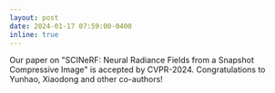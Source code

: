 ```yaml
---
layout: post
date: 2024-01-17 07:59:00-0400
inline: true
---
```


Our paper on "SCINeRF: Neural Radiance Fields from a Snapshot Compressive Image" is accepted by CVPR-2024. Congratulations to Yunhao, Xiaodong and other co-authors!